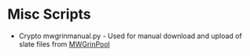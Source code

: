 # Misc Scripts

* Crypto
mwgrinmanual.py - Used for manual download and upload of slate files from [MWGrinPool](https://www.mwgrinpool.com)  
